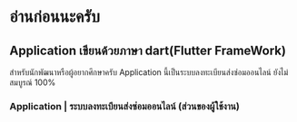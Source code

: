 # อ่านก่อนนะครับ 
## Application เขียนด้วยภาษา dart(Flutter FrameWork) 
สำหรับนักพัฒนาหรือผู้อยากศึกษาครับ Application นี้เป็นระบบลงทะเบียนส่งซ่อมออนไลน์ ยังไม่สมบูรณ์ 100% 
### Application | ระบบลงทะเบียนส่งซ่อมออนไลน์ (ส่วนของผู้ใช้งาน)

